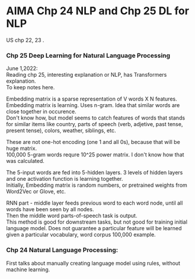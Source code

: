 # AIMA Chp 24 NLP and Chp 25 DL for NLP  
  US chp 22, 23  .  


### Chp 25 Deep Learning for Natural Language Processing  
June 1,2022:   
Reading chp 25, interesting explanation or NLP, has Transformers explanation.  
To keep notes here.  

Embedding matrix is a sparse representation of V words X N features.  
Embedding matrix is learning.  Uses n-gram.  Idea that similar words are close together in occurence.  
Don't know how, but model seems to catch features of words that stands for similar items like country, parts of speech (verb, adjetive, past tense, present tense), colors, weather, siblings, etc.  

These are not one-hot encoding (one 1 and all 0s), because that will be huge matrix.  
100,000 5-gram words requre 10^25 power matrix.  I don't know how that was calculated.  

The 5-input words are fed into 5-hidden layers.  3 levels of hidden layers and one activation function is learning together.  
Initially, Embedding matrix is random numbers, or pretrained weights from Word2Vec or Glove, etc.  

RNN part - middle layer feeds previous word to each word node, until all words have been seen by all nodes.  
Then the middle word parts-of-speech task is output.  
This method is good for downstream tasks, but not good for training initial language model.  Does not guarantee a particular feature will be learned given a particular vocabulary, word corpus 100,000 example.  

### Chp 24 Natural Language Processing:  

First talks about manually creating language model using rules, without machine learning.  

